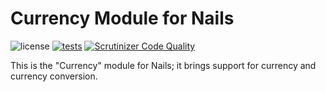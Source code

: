 # Currency Module for Nails

![license](https://img.shields.io/badge/license-MIT-green.svg)
[![tests](https://github.com/nails/module-currency/actions/workflows/build_and_test.yml/badge.svg)](https://github.com/nails/module-currency/actions)
[![Scrutinizer Code Quality](https://scrutinizer-ci.com/g/nails/module-currency/badges/quality-score.png)](https://scrutinizer-ci.com/g/nails/module-currency)

This is the "Currency" module for Nails; it brings support for currency and currency conversion.
